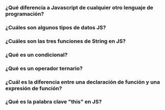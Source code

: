 ### ¿Qué diferencia a Javascript de cualquier otro lenguaje de programación?

### ¿Cuáles son algunos tipos de datos JS?

### ¿Cuáles son las tres funciones de String en JS?

### ¿Qué es un condicional?

### ¿Qué es un operador ternario?

### ¿Cuál es la diferencia entre una declaración de función y una expresión de función?

### ¿Qué es la palabra clave "this" en JS?

